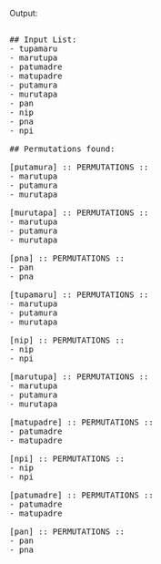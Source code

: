 Output:  
<pre>  
## Input List:  
- tupamaru  
- marutupa  
- patumadre  
- matupadre  
- putamura  
- murutapa  
- pan  
- nip  
- pna  
- npi  
  
## Permutations found: 

[putamura] :: PERMUTATIONS ::  
- marutupa  
- putamura  
- murutapa  

[murutapa] :: PERMUTATIONS ::  
- marutupa  
- putamura  
- murutapa  

[pna] :: PERMUTATIONS ::  
- pan  
- pna  

[tupamaru] :: PERMUTATIONS ::  
- marutupa  
- putamura  
- murutapa  

[nip] :: PERMUTATIONS ::  
- nip  
- npi  

[marutupa] :: PERMUTATIONS ::  
- marutupa  
- putamura  
- murutapa  

[matupadre] :: PERMUTATIONS ::  
- patumadre  
- matupadre  

[npi] :: PERMUTATIONS ::  
- nip  
- npi  

[patumadre] :: PERMUTATIONS ::  
- patumadre  
- matupadre  

[pan] :: PERMUTATIONS ::  
- pan  
- pna  
  
</pre>  
